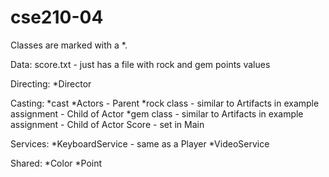 # cse210-04

Classes are marked with a *.

Data:
    score.txt - just has a file with rock and gem points values

Directing:
    *Director

Casting:
    *cast
    *Actors - Parent
        *rock class - similar to Artifacts in example assignment - Child of Actor
        *gem class - similar to Artifacts in example assignment - Child of Actor
        Score - set in Main

Services:
    *KeyboardService - same as a Player
    *VideoService

Shared:
    *Color
    *Point
